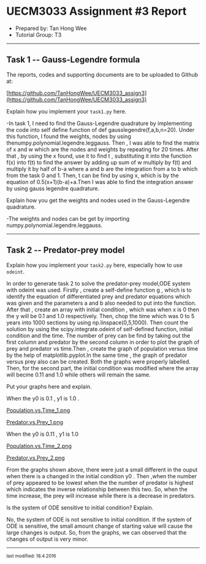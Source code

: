 UECM3033 Assignment #3 Report
========================================================

- Prepared by: Tan Hong Wee
- Tutorial Group: T3

--------------------------------------------------------

## Task 1 --  Gauss-Legendre formula

The reports, codes and supporting documents are to be uploaded to Github at: 

[https://github.com/TanHongWee/UECM3033_assign3](https://github.com/TanHongWee/UECM3033_assign3)


Explain how you implement your `task1.py` here.
 
-In task 1, I need to find the Gauss-Legendre quadrature by implementing
 the code into self define function of def gausslegendre(f,a,b,n=20). Under this
 function, I found the weights, nodes by using thenumpy.polynomial.legendre.leggauss. 
Then , I was able to find the matrix of x and w which are the nodes and weights by 
repeating for 20 times. After that , by using the x found, use it to find t , 
substituting it into the function f(x) into f(t) to find the answer by adding up 
sum of w multiply by f(t) and multiply it by half of b-a where a and b are the integration 
from a to b which from the task 0 and 1. Then, t can be find by using x, which is by
the equation of 0.5(x+1)(b-a)+a.Then I was able to find the integration answer by 
using gauss legendre quadrature.

Explain how you get the weights and nodes used in the Gauss-Legendre quadrature.

-The weights and nodes can be get by importing numpy.polynomial.legendre.leggauss.

---------------------------------------------------------

## Task 2 -- Predator-prey model

Explain how you implement your `task2.py` here, especially how to use `odeint`.

 In order to generate task 2 to solve the predator-prey model,ODE system with odeint
 was used. Firstly , create a self-define function g , which is to identify the equation
 of differentiated prey and predator equations which was given and the parameters a and
 b also needed to put into the function. After that , create an array with initial condition 
 , which was when x is 0 then the y will be 0.1 and 1.0 respectively. Then, chop the time 
which was 0 to 5 years into 1000 sections by using np.linspace(0,5,1000).
Then count the solution by using the scipy.integrate.odeint of self-defined function,
initial condition and the time. The number of prey can be find by taking out the first column
 and predator by the second column in order to plot the graph of prey and predator vs time.Then , 
create the graph of population versus time by the help of matplotlib.pyplot.In the same time , the
 graph of predator versus prey also can be created. Both the graphs were properly labelled. Then, 
for the second part, the initial condition was modified where the array will becme 0.11 and 1.0 
while others will remain the same.


Put your graphs here and explain.

When the y0 is 0.1 , y1 is 1.0 .

[Population.vs.Time_1.png](Population.vs.Time_1.png)

[Predator.vs.Prey_1.png](Predator.vs.Prey_1.png)

When the y0 is 0.11 , y1 is 1.0

[Population.vs.Time_2.png](Population.vs.Time_2.png)

[Predator.vs.Prey_2.png](Predator.vs.Prey_2.png)

From the graphs shown above, there were just a small different in the ouput when there is 
a changed in the initial condition y0 . Then ,when the number of prey appeared to be 
lowest when the the number of predator is highest which indicates the inverse relationship
 between this two. So, when the time increase, the prey will increase while there is a 
decrease in predators.

Is the system of ODE sensitive to initial condition? Explain.

 No, the system of ODE is not sensitive to initial condition. If the system of ODE is 
sensitive, the small amount change of starting value will cause the large changes is 
output. So, from the graphs, we can observed that the changes of output is very minor.


-----------------------------------

<sup>last modified: 18.4.2016
